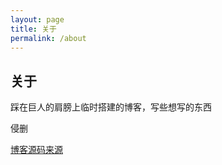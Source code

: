 ```yaml
---
layout: page
title: 关于
permalink: /about
---
```

## 关于
踩在巨人的肩膀上临时搭建的博客，写些想写的东西


侵删

[博客源码来源](https://github.com/wu-kan/wu-kan.github.io)